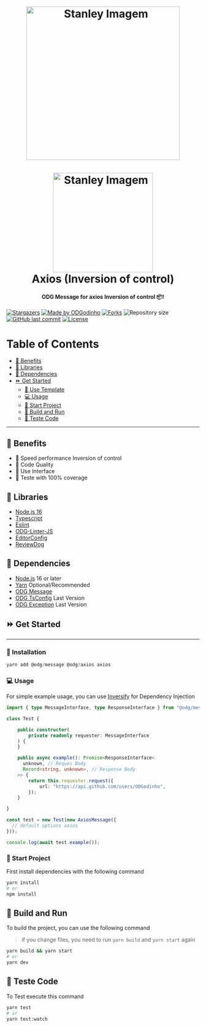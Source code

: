 <h1 align="center">
    <a href="https://github.com/ODGodinho">
        <img
            src="https://raw.githubusercontent.com/ODGodinho/Stanley-TheTemplate/main/public/images/Stanley.jpg"
            alt="Stanley Imagem" width="400"
        />
        <br /><br />
        <img
            src="https://camo.githubusercontent.com/272811d860f3fab0dd8ff0690e2ca36afbf0c96ad44100b8d42dfdce8511679b/68747470733a2f2f6178696f732d687474702e636f6d2f6173736574732f6c6f676f2e737667"
            alt="Stanley Imagem" width="260"
        />
    </a>
    <br />
    Axios (Inversion of control)
    <br />
</h1>

<h4 align="center">ODG Message for axios Inversion of control 📦!</h4>

<p align="center">

[![Stargazers](https://img.shields.io/github/stars/ODGodinho/ODGAxios?color=F430A4)](https://github.com/ODGodinho/ODGAxios/stargazers)
[![Made by ODGodinho](https://img.shields.io/badge/made%20by-ODGodinho-%2304A361)](https://www.linkedin.com/in/victor-alves-odgodinho/)
[![Forks](https://img.shields.io/github/forks/ODGodinho/ODGAxios?color=CD4D34)](https://github.com/ODGodinho/ODGAxios/network/members)
![Repository size](https://img.shields.io/github/repo-size/ODGodinho/ODGAxios)
[![GitHub last commit](https://img.shields.io/github/last-commit/ODGodinho/ODGAxios)](https://github.com/ODGodinho/ODGAxios/commits/master)
[![License](https://img.shields.io/badge/license-MIT-brightgreen)](https://opensource.org/licenses/MIT)

</p>

# Table of Contents

- [🎇 Benefits](#-benefits)
- [📗 Libraries](#-libraries)
- [📁 Dependencies](#-dependencies)
- [⏩ Get Started](#-get-started)
  - [🔘 Use Template](#-installation)
  - [💻 Usage](#-usage)
  - [📍 Start Project](#-start-project)
  - [📨 Build and Run](#-build-and-run)
  - [🧪 Teste Code](#-teste-code)

---

## 🎇 Benefits

- 🚀 Speed performance Inversion of control
- 🚨 Code Quality
- 🎇 Use Interface
- 🧪 Teste with 100% coverage

## 📗 Libraries

- [Node.js 16](https://nodejs.org/?n=dragonsgamers)
- [Typescript](https://www.typescriptlang.org/?n=dragonsgamers)
- [Eslint](https://eslint.org/?n=dragonsgamers)
- [ODG-Linter-JS](https://github.com/ODGodinho/ODG-Linter-Js?n=dragonsgamers)
- [EditorConfig](https://editorconfig.org/?n=dragonsgamers)
- [ReviewDog](https://github.com/reviewdog/action-eslint)

## 📁 Dependencies

- [Node.js](https://nodejs.org) 16 or later
- [Yarn](https://yarnpkg.com/) Optional/Recommended
- [ODG Message](https://github.com/ODGodinho/ODGMessage?n=dragonsgamers)
- [ODG TsConfig](https://github.com/ODGodinho/tsconfig?n=dragonsgamers) Last Version
- [ODG Exception](https://github.com/ODGodinho/ODGException?n=dragonsgamers) Last Version

## ⏩ Get Started

---

### 🔘 Installation

```powershell
yarn add @odg/message @odg/axios axios
```

### 💻 Usage

For simple example usage, you can use [Inversify](https://www.npmjs.com/package/inversify) for Dependency Injection

```typescript
import { type MessageInterface, type ResponseInterface } from "@odg/message";

class Test {

    public constructor(
        private readonly requester: MessageInterface
    ) {
    }

    public async example(): Promise<ResponseInterface<
      unknown, // Reques Body
      Record<string, unknown>, // Response Body
    >> {
        return this.requester.request({
            url: "https://api.github.com/users/ODGodinho",
        });
    }

}
```

```typescript
const test = new Test(new AxiosMessage({
  // default options axios
}));

console.log(await test.example());
```

### 📍 Start Project

First install dependencies with the following command

```bash
yarn install
# or
npm install
```

## 📨 Build and Run

To build the project, you can use the following command

> if you change files, you need to run `yarn build` and `yarn start` again

```bash
yarn build && yarn start
# or
yarn dev
```

## 🧪 Teste Code

To Test execute this command

```bash
yarn test
# or
yarn test:watch
```
